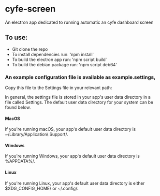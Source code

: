 # cyfe-screen

An electron app dedicated to running automatic an cyfe dashboard screen

## To use:

- Git clone the repo
- To install dependencies run: 'npm install'
- To build the electron app run: 'npm script build'
- To build the debian package run: 'npm script deb64'
  
### An example configuration file is available as example.settings,

Copy this file to the Settings file in your relevant path:

In general, the settings file is stored in your app's user data directory in a file called Settings. The default user data directory for your system can be found below.

#### MacOS

If you're running macOS, your app's default user data directory is ~/Library/Application\ Support/<Your App>.

#### Windows

If you're running Windows, your app's default user data directory is %APPDATA%/<Your App>.

#### Linux

If you're running Linux, your app's default user data directory is either $XDG_CONFIG_HOME/<Your App> or ~/.config/<Your App>.
